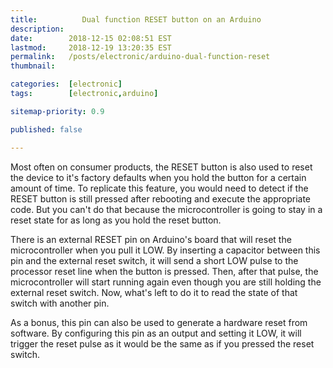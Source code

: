 ```yaml
---
title:          Dual function RESET button on an Arduino
description:
date:        2018-12-15 02:08:51 EST
lastmod:     2018-12-19 13:20:35 EST
permalink:   /posts/electronic/arduino-dual-function-reset
thumbnail:

categories:  [electronic]
tags:        [electronic,arduino]

sitemap-priority: 0.9

published: false

---
```



Most often on consumer products, the RESET button is also used to reset the device to it's factory defaults when you hold the button for a certain amount of time. To replicate this feature, you would need to detect if the RESET button is still pressed after rebooting and execute the appropriate code. But you can't do that because the microcontroller is going to stay in a reset state for as long as you hold the reset button.

There is an external RESET pin on Arduino's board that will reset the microcontroller when you pull it LOW. By inserting a capacitor between this pin and the external reset switch, it will send a short LOW pulse to the processor reset line when the button is pressed. Then, after that pulse, the microcontroller will start running again even though you are still holding the external reset switch. Now, what's left to do it to read the state of that switch with another pin.

As a bonus, this pin can also be used to generate a hardware reset from software. By configuring this pin as an output and setting it LOW, it will trigger the reset pulse as it would be the same as if you pressed the reset switch. 










